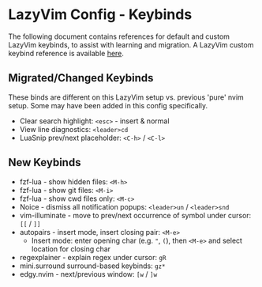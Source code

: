 # LazyVim Config - Keybinds

The following document contains references for default and custom LazyVim
keybinds, to assist with learning and migration. A LazyVim custom keybind
reference is available [here](https://www.lazyvim.org/keymaps).

## Migrated/Changed Keybinds

These binds are different on this LazyVim setup vs. previous 'pure' nvim setup.
Some may have been added in this config specifically.

- Clear search highlight: `<esc>` - insert & normal
- View line diagnostics: `<leader>cd`
- LuaSnip prev/next placeholder: `<C-h>` / `<C-l>`

## New Keybinds

- fzf-lua - show hidden files: `<M-h>`
- fzf-lua - show git files: `<M-i>`
- fzf-lua - show cwd files only: `<M-c>`
- Noice - dismiss all notification popups: `<leader>un` / `<leader>snd`
- vim-illuminate - move to prev/next occurrence of symbol under cursor: `[[` / `]]`
- autopairs - insert mode, insert closing pair: `<M-e>`
  - Insert mode: enter opening char (e.g. `"`, `(`), then `<M-e>` and select location for closing char
- regexplainer - explain regex under cursor: `gR`
- mini.surround surround-based keybinds: `gz*`
- edgy.nvim - next/previous window: `[w` / `]w`

